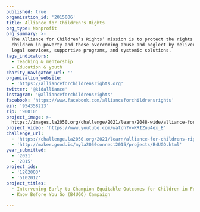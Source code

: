 ```yaml
---
published: true
organization_id: '2015006'
title: Alliance for Children's Rights
org_type: Nonprofit
org_summary: >-
  The Alliance for Children’s Rights’ mission is to protect the rights of
  children in poverty and those overcoming abuse and neglect by delivering free
  legal services, supportive programs, and systemic solutions.
tags_indicators:
  - Teaching & mentorship
  - Education & youth
charity_navigator_url: ''
organization_website:
  - 'https://allianceforchildrensrights.org'
twitter: '@kidalliance'
instagram: '@allianceforchildrensrights'
facebook: 'https://www.facebook.com/allianceforchildrensrights'
ein: '954358213'
zip: '90010'
project_image: >-
  https://images.la2050.org/challenge/2021/learn/2048-wide/alliance-for-childrens-rights.jpg
project_video: 'https://www.youtube.com/watch?v=KRIZuu4ex_E'
challenge_url:
  - 'https://challenge.la2050.org/2021/learn/alliance-for-childrens-rights/'
  - 'http://maker.good.is/myla2050connect2015/projects/B4UGO.html'
year_submitted:
  - '2021'
  - '2015'
project_ids:
  - '1202003'
  - '5102012'
project_titles:
  - Intervening Early to Champion Equitable Outcomes for Children in Foster Care
  - Know Before You Go (B4UGO) Campaign

---
```

